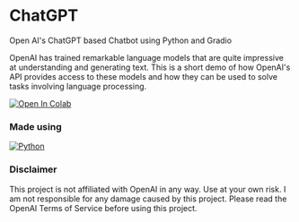 # ChatGPT

Open AI's ChatGPT based Chatbot using Python and Gradio 

OpenAI has trained remarkable language models that are quite impressive at understanding and generating text. This is a short demo of how OpenAI's API provides access to these models and how they can be used to solve tasks involving language processing. 

[![Open In Colab](https://colab.research.google.com/assets/colab-badge.svg)](https://colab.research.google.com/github/ginobaltazar7/66daysofdata/blob/master/ChatGPT/ChatGPT_Sample.ipynb)

### Made using 
[![Python](https://img.shields.io/badge/python%20-%2314354C.svg?&style=for-the-badge&logo=python&logoColor=white)](https://www.python.org/)

### Disclaimer
This project is not affiliated with OpenAI in any way. Use at your own risk. I am not responsible for any damage caused by this project. Please read the OpenAI Terms of Service before using this project.





